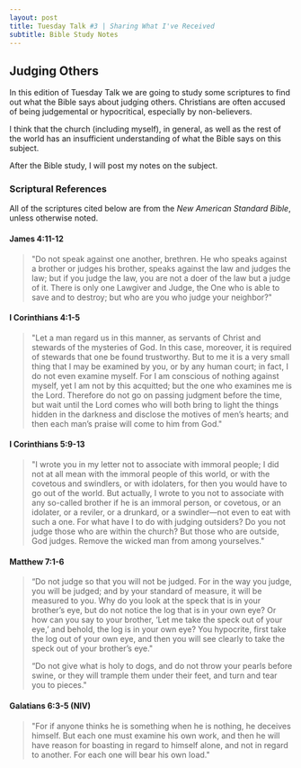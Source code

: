 ```yaml
---
layout: post
title: Tuesday Talk #3 | Sharing What I've Received
subtitle: Bible Study Notes
---
```

## Judging Others

In this edition of Tuesday Talk we are going to study some scriptures to find out what the Bible says about judging others.  Christians are often accused of being judgemental or hypocritical, especially by non-believers.

I think that the church (including myself), in general, as well as the rest of the world has an insufficient understanding of what the Bible says on this subject.

After the Bible study, I will post my notes on the subject.

### Scriptural References

All of the scriptures cited below are from the *New American Standard Bible*, unless otherwise noted.

#### James 4:11-12

> "Do not speak against one another, brethren.  He who speaks against a brother or judges his brother, speaks against the law and judges the law; but if you judge the law, you are not a doer of the law but a judge of it.  There is only one Lawgiver and Judge, the One who is able to save and to destroy; but who are you who judge your neighbor?"

#### I Corinthians 4:1-5

> "Let a man regard us in this manner, as servants of Christ and stewards of the mysteries of God.  In this case, moreover, it is required of stewards that one be found trustworthy.  But to me it is a very small thing that I may be examined by you, or by any human court; in fact, I do not even examine myself.  For I am conscious of nothing against myself, yet I am not by this acquitted; but the one who examines me is the Lord.  Therefore do not go on passing judgment before the time, but wait until the Lord comes who will both bring to light the things hidden in the darkness and disclose the motives of men’s hearts; and then each man’s praise will come to him from God."

#### I Corinthians 5:9-13

> "I wrote you in my letter not to associate with immoral people;  I did not at all mean with the immoral people of this world, or with the covetous and swindlers, or with idolaters, for then you would have to go out of the world.  But actually, I wrote to you not to associate with any so-called brother if he is an immoral person, or covetous, or an idolater, or a reviler, or a drunkard, or a swindler—not even to eat with such a one.  For what have I to do with judging outsiders?  Do you not judge those who are within the church?  But those who are outside, God judges.  Remove the wicked man from among yourselves."

#### Matthew 7:1-6

> “Do not judge so that you will not be judged.  For in the way you judge, you will be judged; and by your standard of measure, it will be measured to you.  Why do you look at the speck that is in your brother’s eye, but do not notice the log that is in your own eye?  Or how can you say to your brother, ‘Let me take the speck out of your eye,’ and behold, the log is in your own eye?  You hypocrite, first take the log out of your own eye, and then you will see clearly to take the speck out of your brother’s eye."
> 
> “Do not give what is holy to dogs, and do not throw your pearls before swine, or they will trample them under their feet, and turn and tear you to pieces."


#### Galatians 6:3-5 (NIV)

> "For if anyone thinks he is something when he is nothing, he deceives himself.  But each one must examine his own work, and then he will have reason for boasting in regard to himself alone, and not in regard to another.  For each one will bear his own load."

